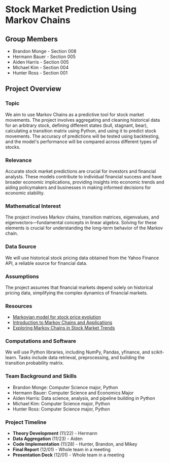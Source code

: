 # Stock Market Prediction Using Markov Chains

## Group Members
- Brandon Monge - Section 008
- Hermann Bauer - Section 005
- Aiden Harris - Section 005
- Michael Kim - Section 004
- Hunter Ross - Section 001

## Project Overview

### Topic
We aim to use Markov Chains as a predictive tool for stock market movements. The project involves aggregating and cleaning historical data for an arbitrary stock, defining different states (bull, stagnant, bear), calculating a transition matrix using Python, and using it to predict stock movements. The accuracy of predictions will be tested using backtesting, and the model's performance will be compared across different types of stocks.

### Relevance
Accurate stock market predictions are crucial for investors and financial analysts. These models contribute to individual financial success and have broader economic implications, providing insights into economic trends and aiding policymakers and businesses in making informed decisions for economic stability.

### Mathematical Interest
The project involves Markov chains, transition matrices, eigenvalues, and eigenvectors—fundamental concepts in linear algebra. Solving for these elements is crucial for understanding the long-term behavior of the Markov chain.

### Data Source
We will use historical stock pricing data obtained from the Yahoo Finance API, a reliable source for financial data.

### Assumptions
The project assumes that financial markets depend solely on historical pricing data, simplifying the complex dynamics of financial markets.

### Resources
- [Markovian model for stock price evolution](https://www.cis.upenn.edu/~mkearns/papers/pricemodel.pdf)
- [Introduction to Markov Chains and Applications](http://www.math.chalmers.se/Stat/Grundutb/CTH/mve220/1617/redingprojects16-17/IntroMarkovChainsandApplications.pdf)
- [Exploring Markov Chains in Stock Market Trends](https://ghannami.com/exploring-markov-chains-in-stock-market-trends/)

### Computations and Software
We will use Python libraries, including NumPy, Pandas, yfinance, and scikit-learn. Tasks include data retrieval, preprocessing, and building the transition probability matrix.

### Team Background and Skills
- Brandon Monge: Computer Science major, Python
- Hermann Bauer: Computer Science and Economics Major
- Aiden Harris: Data science, analysis, and pipeline building in Python
- Michael Kim: Computer Science major, Python
- Hunter Ross: Computer Science major, Python

### Project Timeline

- **Theory Development** (11/22) - Hermann
- **Data Aggregation** (11/23) - Aiden
- **Code Implementation** (11/28) - Hunter, Brandon, and Mikey
- **Final Report** (12/01) - Whole team in a meeting
- **Presentation Deck** (12/01) - Whole team in a meeting
